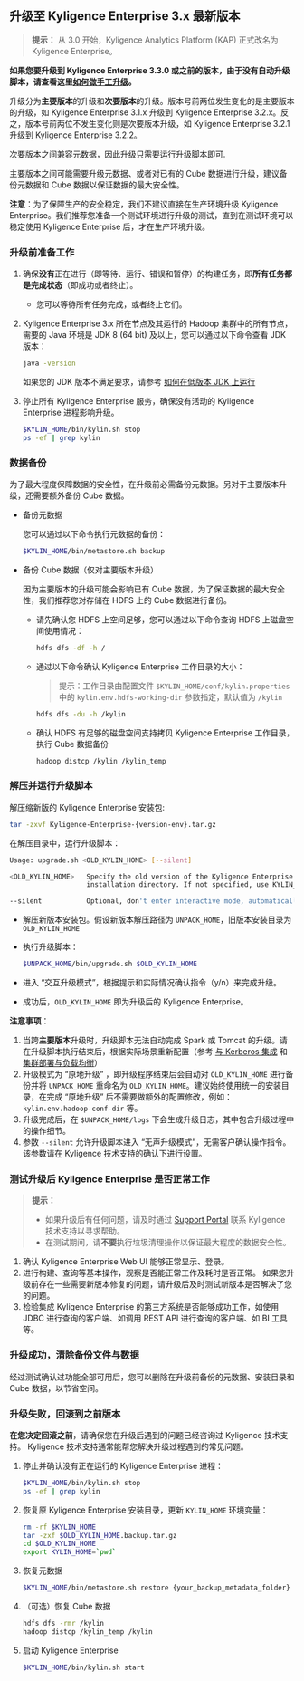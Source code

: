 ## 升级至 Kyligence Enterprise 3.x 最新版本

> **提示：** 从 3.0 开始，Kyligence Analytics Platform (KAP) 正式改名为 Kyligence Enterprise。

**如果您要升级到 Kyligence Enterprise 3.3.0 或之前的版本，由于没有自动升级脚本，请查看这里[如何做手工升级](upgrade_ke.cn.md)。**

升级分为**主要版本**的升级和**次要版本**的升级。版本号前两位发生变化的是主要版本的升级，如 Kyligence Enterprise 3.1.x 升级到 Kyligence Enterprise 3.2.x。反之，版本号前两位不发生变化则是次要版本升级，如 Kyligence Enterprise 3.2.1 升级到 Kyligence Enterprise 3.2.2。

次要版本之间兼容元数据，因此升级只需要运行升级脚本即可.

主要版本之间可能需要升级元数据、或者对已有的 Cube 数据进行升级，建议备份元数据和 Cube 数据以保证数据的最大安全性。

**注意**：为了保障生产的安全稳定，我们不建议直接在生产环境升级 Kyligence Enterprise。我们推荐您准备一个测试环境进行升级的测试，直到在测试环境可以稳定使用 Kyligence Enterprise 后，才在生产环境升级。

### 升级前准备工作

1. 确保**没有**正在进行（即等待、运行、错误和暂停）的构建任务，即**所有任务都是完成状态**（即成功或者终止）。

   - 您可以等待所有任务完成，或者终止它们。

2. Kyligence Enterprise 3.x 所在节点及其运行的 Hadoop 集群中的所有节点，需要的 Java 环境是 JDK 8 (64 bit) 及以上，您可以通过以下命令查看 JDK 版本：

   ```bash
   java -version
   ```
   如果您的 JDK 版本不满足要求，请参考 [如何在低版本 JDK 上运行](../../appendix/run_on_jdk7.cn.md)

3. 停止所有 Kyligence Enterprise 服务，确保没有活动的 Kyligence Enterprise 进程影响升级。

   ```sh
   $KYLIN_HOME/bin/kylin.sh stop
   ps -ef | grep kylin
   ```

### 数据备份

为了最大程度保障数据的安全性，在升级前必需备份元数据。另对于主要版本升级，还需要额外备份 Cube 数据。

- 备份元数据

  您可以通过以下命令执行元数据的备份：

  ```sh
  $KYLIN_HOME/bin/metastore.sh backup
  ```

- 备份 Cube 数据（仅对主要版本升级）

  因为主要版本的升级可能会影响已有 Cube 数据，为了保证数据的最大安全性，我们推荐您对存储在 HDFS 上的 Cube 数据进行备份。

  - 请先确认您 HDFS 上空间足够，您可以通过以下命令查询 HDFS 上磁盘空间使用情况：
    ```sh
    hdfs dfs -df -h /
    ```
  - 通过以下命令确认 Kyligence Enterprise 工作目录的大小：
    > 提示：工作目录由配置文件 `$KYLIN_HOME/conf/kylin.properties` 中的 `kylin.env.hdfs-working-dir` 参数指定，默认值为 `/kylin`
    ```sh
    hdfs dfs -du -h /kylin
    ```
  - 确认 HDFS 有足够的磁盘空间支持拷贝 Kyligence Enterprise 工作目录，执行 Cube 数据备份
    ```sh
    hadoop distcp /kylin /kylin_temp
    ```

### 解压并运行升级脚本

解压缩新版的 Kyligence Enterprise 安装包:

```sh
tar -zxvf Kyligence-Enterprise-{version-env}.tar.gz
```
在解压目录中，运行升级脚本：

```sh
Usage: upgrade.sh <OLD_KYLIN_HOME> [--silent]

<OLD_KYLIN_HOME>   Specify the old version of the Kyligence Enterprise
                   installation directory. If not specified, use KYLIN_HOME by default.

--silent           Optional, don't enter interactive mode, automatically complete the upgrade.
```

- 解压新版本安装包。假设新版本解压路径为 `UNPACK_HOME`，旧版本安装目录为 `OLD_KYLIN_HOME`

- 执行升级脚本：
  ```sh
  $UNPACK_HOME/bin/upgrade.sh $OLD_KYLIN_HOME
  ```
  
- 进入 “交互升级模式”，根据提示和实际情况确认指令（y/n）来完成升级。

- 成功后，`OLD_KYLIN_HOME` 即为升级后的 Kyligence Enterprise。

**注意事项**：

1. 当跨**主要版本**升级时，升级脚本无法自动完成 Spark 或 Tomcat 的升级。请在升级脚本执行结束后，根据实际场景重新配置（参考 [与 Kerberos 集成](../../security/kerberos.cn.md) 和 [集群部署与负载均衡](../../installation/deploy/cluster_lb.cn.md)）
2. 升级模式为 “原地升级” ，即升级程序结束后会自动对 `OLD_KYLIN_HOME` 进行备份并将 `UNPACK_HOME` 重命名为 `OLD_KYLIN_HOME`。建议始终使用统一的安装目录，在完成 “原地升级” 后不需要做额外的配置修改，例如：`kylin.env.hadoop-conf-dir` 等。
3. 升级完成后，在 `$UNPACK_HOME/logs` 下会生成升级日志，其中包含升级过程中的操作细节。
4. 参数 `--silent` 允许升级脚本进入 “无声升级模式”，无需客户确认操作指令。该参数请在 Kyligence 技术支持的确认下进行设置。

### 测试升级后 Kyligence Enterprise 是否正常工作

> **提示：**
>
> - 如果升级后有任何问题，请及时通过 [Support Portal](https://support.kyligence.io/#/) 联系 Kyligence 技术支持以寻求帮助。
> - 在测试期间，请**不要**执行垃圾清理操作以保证最大程度的数据安全性。

1. 确认 Kyligence Enterprise Web UI 能够正常显示、登录。
2. 进行构建、查询等基本操作，观察是否能正常工作及耗时是否正常。
   如果您升级前存在一些需要新版本修复的问题，请升级后及时测试新版本是否解决了您的问题。
3. 检验集成 Kyligence Enterprise 的第三方系统是否能够成功工作，如使用 JDBC 进行查询的客户端、如调用 REST API 进行查询的客户端、如 BI 工具等。

### 升级成功，清除备份文件与数据

经过测试确认过功能全部可用后，您可以删除在升级前备份的元数据、安装目录和 Cube 数据，以节省空间。

### 升级失败，回滚到之前版本

**在您决定回滚之前**，请确保您在升级后遇到的问题已经咨询过 Kyligence 技术支持。 Kyligence 技术支持通常能帮您解决升级过程遇到的常见问题。

1. 停止并确认没有正在运行的 Kyligence Enterprise 进程：

   ```sh
   $KYLIN_HOME/bin/kylin.sh stop
   ps -ef | grep kylin
   ```

2. 恢复原 Kyligence Enterprise 安装目录，更新 `KYLIN_HOME` 环境变量：

   ```sh
   rm -rf $KYLIN_HOME
   tar -zxf $OLD_KYLIN_HOME.backup.tar.gz
   cd $OLD_KYLIN_HOME
   export KYLIN_HOME=`pwd`
   ```

3. 恢复元数据

   ```sh
   $KYLIN_HOME/bin/metastore.sh restore {your_backup_metadata_folder}
   ```

4. （可选）恢复 Cube 数据

   ```sh
   hdfs dfs -rmr /kylin
   hadoop distcp /kylin_temp /kylin
   ```

5. 启动 Kyligence Enterprise

   ```sh
   $KYLIN_HOME/bin/kylin.sh start
   ```

